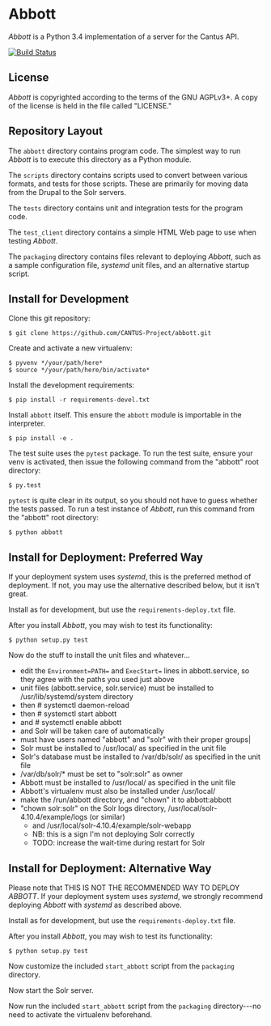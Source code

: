 Abbott
======

*Abbott* is a Python 3.4 implementation of a server for the Cantus API.

[![Build Status](https://api.travis-ci.org/CANTUS-Project/abbott.svg?branch=master)](https://travis-ci.org/CANTUS-Project/abbott)

License
-------

*Abbott* is copyrighted according to the terms of the GNU AGPLv3+. A copy of the license is held in
the file called "LICENSE."

Repository Layout
-----------------

The ``abbott`` directory contains program code. The simplest way to run *Abbott* is to execute this
directory as a Python module.

The ``scripts`` directory contains scripts used to convert between various formats, and tests for
those scripts. These are primarily for moving data from the Drupal to the Solr servers.

The ``tests`` directory contains unit and integration tests for the program code.

The ``test_client`` directory contains a simple HTML Web page to use when testing *Abbott*.

The ``packaging`` directory contains files relevant to deploying *Abbott*, such as a sample
configuration file, *systemd* unit files, and an alternative startup script.

Install for Development
-----------------------

Clone this git repository:

    $ git clone https://github.com/CANTUS-Project/abbott.git

Create and activate a new virtualenv:

    $ pyvenv */your/path/here*
    $ source */your/path/here/bin/activate*

Install the development requirements:

    $ pip install -r requirements-devel.txt

Install ``abbott`` itself. This ensure the ``abbott`` module is importable in the interpreter.

    $ pip install -e .

The test suite uses the ``pytest`` package. To run the test suite, ensure your venv is activated,
then issue the following command from the "abbott" root directory:

    $ py.test

``pytest`` is quite clear in its output, so you should not have to guess whether the tests passed.
To run a test instance of *Abbott*, run this command from the "abbott" root directory:

    $ python abbott

Install for Deployment: Preferred Way
-------------------------------------

If your deployment system uses *systemd*, this is the preferred method of deployment. If not, you
may use the alternative described below, but it isn't great.

Install as for development, but use the ``requirements-deploy.txt`` file.

After you install *Abbott*, you may wish to test its functionality:

    $ python setup.py test

Now do the stuff to install the unit files and whatever...

- edit the ``Environment=PATH=`` and ``ExecStart=`` lines in abbott.service, so they agree with
  the paths you used just above
- unit files (abbott.service, solr.service) must be installed to /usr/lib/systemd/system directory
- then # systemctl daemon-reload
- then # systemctl start abbott
- and  # systemctl enable abbott
- and Solr will be taken care of automatically
- must have users named "abbott" and "solr" with their proper groups|
- Solr must be installed to /usr/local/ as specified in the unit file
- Solr's database must be installed to /var/db/solr/ as specified in the unit file
- /var/db/solr/* must be set to "solr:solr" as owner
- Abbott must be installed to /usr/local/ as specified in the unit file
- Abbott's virtualenv must also be installed under /usr/local/
- make the /run/abbott directory, and "chown" it to abbott:abbott
- "chown solr:solr" on the Solr logs directory, /usr/local/solr-4.10.4/example/logs (or similar)
    - and /usr/local/solr-4.10.4/example/solr-webapp
    - NB: this is a sign I'm not deploying Solr correctly
    - TODO: increase the wait-time during restart for Solr

Install for Deployment: Alternative Way
---------------------------------------

Please note that THIS IS NOT THE RECOMMENDED WAY TO DEPLOY *ABBOTT*. If your deployment system uses
*systemd*, we strongly recommend deploying *Abbott* with *systemd* as described above.

Install as for development, but use the ``requirements-deploy.txt`` file.

After you install *Abbott*, you may wish to test its functionality:

    $ python setup.py test

Now customize the included ``start_abbott`` script from the ``packaging`` directory.

Now start the Solr server.

Now run the included ``start_abbott`` script from the ``packaging`` directory---no need to activate
the virtualenv beforehand.
